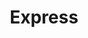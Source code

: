 ---
title: "Express"
url: /ciudad-autonoma-de-buenos-aires/express-avenida-emilio-castro/
shop: supermercado
---